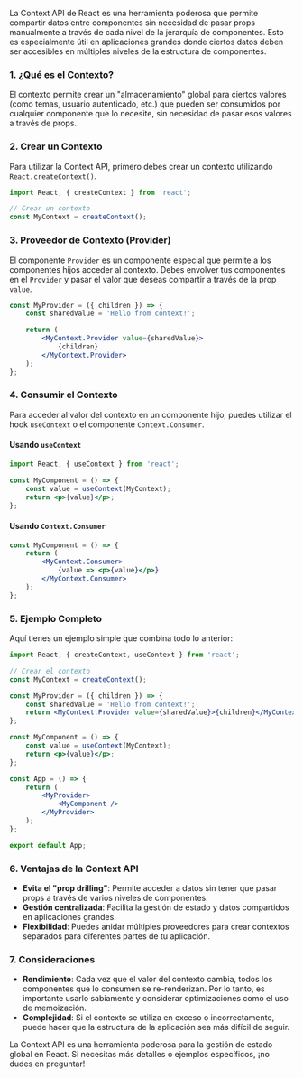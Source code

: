 La Context API de React es una herramienta poderosa que permite compartir datos entre componentes sin necesidad de pasar props manualmente a través de cada nivel de la jerarquía de componentes. Esto es especialmente útil en aplicaciones grandes donde ciertos datos deben ser accesibles en múltiples niveles de la estructura de componentes.

### 1. **¿Qué es el Contexto?**

El contexto permite crear un "almacenamiento" global para ciertos valores (como temas, usuario autenticado, etc.) que pueden ser consumidos por cualquier componente que lo necesite, sin necesidad de pasar esos valores a través de props.

### 2. **Crear un Contexto**

Para utilizar la Context API, primero debes crear un contexto utilizando `React.createContext()`.

```jsx
import React, { createContext } from 'react';

// Crear un contexto
const MyContext = createContext();
```

### 3. **Proveedor de Contexto (Provider)**

El componente `Provider` es un componente especial que permite a los componentes hijos acceder al contexto. Debes envolver tus componentes en el `Provider` y pasar el valor que deseas compartir a través de la prop `value`.

```jsx
const MyProvider = ({ children }) => {
    const sharedValue = 'Hello from context!';

    return (
        <MyContext.Provider value={sharedValue}>
            {children}
        </MyContext.Provider>
    );
};
```

### 4. **Consumir el Contexto**

Para acceder al valor del contexto en un componente hijo, puedes utilizar el hook `useContext` o el componente `Context.Consumer`.

#### Usando `useContext`

```jsx
import React, { useContext } from 'react';

const MyComponent = () => {
    const value = useContext(MyContext);
    return <p>{value}</p>;
};
```

#### Usando `Context.Consumer`

```jsx
const MyComponent = () => {
    return (
        <MyContext.Consumer>
            {value => <p>{value}</p>}
        </MyContext.Consumer>
    );
};
```

### 5. **Ejemplo Completo**

Aquí tienes un ejemplo simple que combina todo lo anterior:

```jsx
import React, { createContext, useContext } from 'react';

// Crear el contexto
const MyContext = createContext();

const MyProvider = ({ children }) => {
    const sharedValue = 'Hello from context!';
    return <MyContext.Provider value={sharedValue}>{children}</MyContext.Provider>;
};

const MyComponent = () => {
    const value = useContext(MyContext);
    return <p>{value}</p>;
};

const App = () => {
    return (
        <MyProvider>
            <MyComponent />
        </MyProvider>
    );
};

export default App;
```

### 6. **Ventajas de la Context API**

- **Evita el "prop drilling"**: Permite acceder a datos sin tener que pasar props a través de varios niveles de componentes.
- **Gestión centralizada**: Facilita la gestión de estado y datos compartidos en aplicaciones grandes.
- **Flexibilidad**: Puedes anidar múltiples proveedores para crear contextos separados para diferentes partes de tu aplicación.

### 7. **Consideraciones**

- **Rendimiento**: Cada vez que el valor del contexto cambia, todos los componentes que lo consumen se re-renderizan. Por lo tanto, es importante usarlo sabiamente y considerar optimizaciones como el uso de memoización.
- **Complejidad**: Si el contexto se utiliza en exceso o incorrectamente, puede hacer que la estructura de la aplicación sea más difícil de seguir.

La Context API es una herramienta poderosa para la gestión de estado global en React. Si necesitas más detalles o ejemplos específicos, ¡no dudes en preguntar!